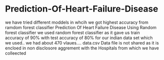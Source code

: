 # Prediction-Of-Heart-Failure-Disease
we have tried different moddels in whcih we got highest accuracy from ramdom forest classifier
Prediction Of Heart Failure Disease Using Random forest classifier
we used random forest classifier as it gave us train accuracy of 90% with test accuracy of 80% for our indian data set which we used..
we had about 470 vlaues....
data.csv Data file is not shared as it is encloed in non disclosore aggrement with the Hospitals from which we have colleected 
